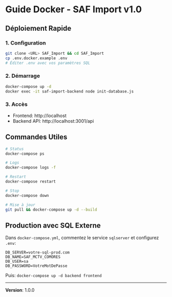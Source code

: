 # Guide Docker - SAF Import v1.0

## Déploiement Rapide

### 1. Configuration
```bash
git clone <URL> SAF_Import && cd SAF_Import
cp .env.docker.example .env
# Éditer .env avec vos paramètres SQL
```

### 2. Démarrage
```bash
docker-compose up -d
docker exec -it saf-import-backend node init-database.js
```

### 3. Accès
- Frontend: http://localhost
- Backend API: http://localhost:3001/api

## Commandes Utiles

```bash
# Status
docker-compose ps

# Logs
docker-compose logs -f

# Restart
docker-compose restart

# Stop
docker-compose down

# Mise à jour
git pull && docker-compose up -d --build
```

## Production avec SQL Externe

Dans `docker-compose.yml`, commentez le service `sqlserver` et configurez `.env`:
```env
DB_SERVER=votre-sql-prod.com
DB_NAME=SAF_MCTV_COMORES
DB_USER=sa
DB_PASSWORD=VotreMotDePasse
```

Puis: `docker-compose up -d backend frontend`

---
**Version**: 1.0.0
